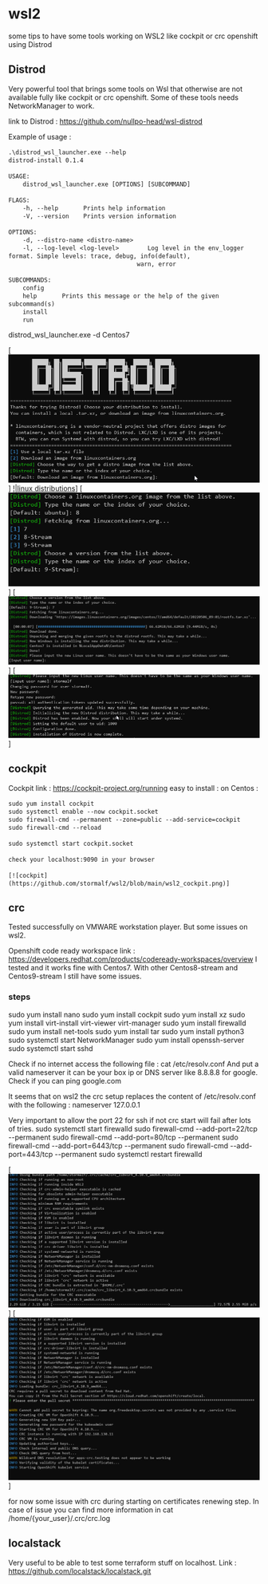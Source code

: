 # wsl2

some tips to have some tools working on WSL2 like cockpit or crc openshift using Distrod

## Distrod

Very powerful tool that brings some tools on Wsl that otherwise are not available fully like cockpit or crc openshift.
Some of these tools needs NetworkManager to work.

link to Distrod : https://github.com/nullpo-head/wsl-distrod

Example of usage :

    .\distrod_wsl_launcher.exe --help
    distrod-install 0.1.4

    USAGE:
        distrod_wsl_launcher.exe [OPTIONS] [SUBCOMMAND]

    FLAGS:
        -h, --help       Prints help information
        -V, --version    Prints version information

    OPTIONS:
        -d, --distro-name <distro-name>
        -l, --log-level <log-level>        Log level in the env_logger format. Simple levels: trace, debug, info(default),
                                        warn, error

    SUBCOMMANDS:
        config
        help       Prints this message or the help of the given subcommand(s)
        install
        run

distrod_wsl_launcher.exe -d Centos7

[![distrod](https://github.com/stormalf/wsl2/blob/main/wsl2_distrod.png)]
[!|linux distributions](https://github.com/stormalf/wsl2/blob/main/wsl2_distrod_linux_distributions.png)]
[![centos distributions](https://github.com/stormalf/wsl2/blob/main/wsl2_distrod_centos.png)]
[![centos7](https://github.com/stormalf/wsl2/blob/main/wsl2_distrod_centos7.png)]
[![create an user](https://github.com/stormalf/wsl2/blob/main/wsl2_distrod_user.png)]

## cockpit

Cockpit link : https://cockpit-project.org/running
easy to install :
on Centos :

    sudo yum install cockpit
    sudo systemctl enable --now cockpit.socket
    sudo firewall-cmd --permanent --zone=public --add-service=cockpit
    sudo firewall-cmd --reload

    sudo systemctl start cockpit.socket

    check your localhost:9090 in your browser

    [![cockpit](https://github.com/stormalf/wsl2/blob/main/wsl2_cockpit.png)]

## crc

Tested successfully on VMWARE workstation player. But some issues on wsl2.

Openshift code ready workspace link : https://developers.redhat.com/products/codeready-workspaces/overview
I tested and it works fine with Centos7. With other Centos8-stream and Centos9-stream I still have some issues.

### steps

sudo yum install nano
sudo yum install cockpit
sudo yum install xz
sudo yum install virt-install virt-viewer virt-manager
sudo yum install firewalld
sudo yum install net-tools
sudo yum install tar
sudo yum install python3
sudo systemctl start NetworkManager
sudo yum install openssh-server
sudo systemctl start sshd

Check if no internet access the following file :
cat /etc/resolv.conf
And put a valid nameserver it can be your box ip or DNS server like 8.8.8.8 for google.
Check if you can ping google.com

It seems that on wsl2 the crc setup replaces the content of /etc/resolv.conf with the following : nameserver 127.0.0.1

Very important to allow the port 22 for ssh if not crc start will fail after lots of tries.
sudo systemctl start firewalld
sudo firewall-cmd --add-port=22/tcp --permanent
sudo firewall-cmd --add-port=80/tcp --permanent
sudo firewall-cmd --add-port=6443/tcp --permanent
sudo firewall-cmd --add-port=443/tcp --permanent
sudo systemctl restart firewalld

[![crc setup](https://github.com/stormalf/wsl2/blob/main/wsl2_crc_setup.png)]
[![crc start](https://github.com/stormalf/wsl2/blob/main/wsl2_crc_start.png)]

for now some issue with crc during starting on certificates renewing step.
In case of issue you can find more information in cat /home/{your_user}/.crc/crc.log

## localstack

Very useful to be able to test some terraform stuff on localhost.
Link : https://github.com/localstack/localstack.git
